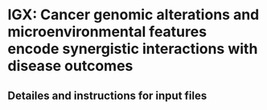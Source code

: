 # IGX: Cancer genomic alterations and microenvironmental features encode synergistic interactions with disease outcomes

## Detailes and instructions for input files
